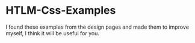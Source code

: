 # HTLM-Css-Examples
I found these examples from the design pages and made them to improve myself, I think it will be useful for you.

